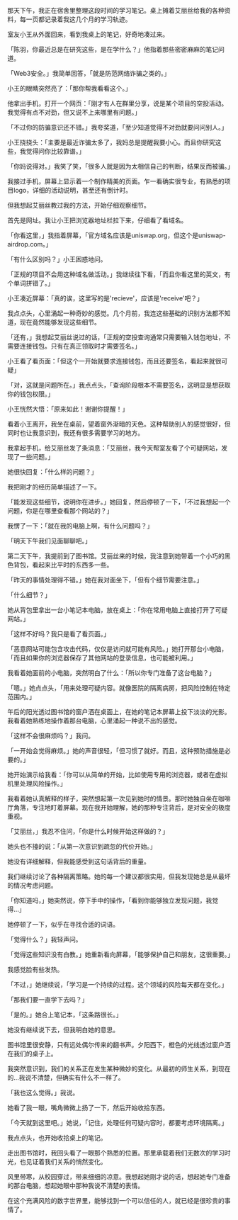 

那天下午，我正在宿舍里整理这段时间的学习笔记。桌上摊着艾丽丝给我的各种资料，每一页都记录着我这几个月的学习轨迹。

室友小王从外面回来，看到我桌上的笔记，好奇地凑过来。

「陈羽，你最近总是在研究这些，是在学什么？」他指着那些密密麻麻的笔记问道。

「Web3安全。」我简单回答，「就是防范网络诈骗之类的。」

小王的眼睛突然亮了：「那你帮我看看这个。」

他拿出手机，打开一个网页：「刚才有人在群里分享，说是某个项目的空投活动。我觉得有点不对劲，但又说不上来哪里有问题。」

「不过你的防骗意识还不错。」我夸奖道，「至少知道觉得不对劲就要问问别人。」

小王挠挠头：「主要是最近诈骗太多了，我妈总是提醒我要小心。而且你研究这些，我觉得问你比较靠谱。」

「你妈说得对。」我笑了笑，「很多人就是因为太相信自己的判断，结果反而被骗。」

我接过手机，屏幕上显示着一个制作精美的页面。乍一看确实很专业，有熟悉的项目logo，详细的活动说明，甚至还有倒计时。

但我想起艾丽丝教过我的方法，开始仔细观察细节。

首先是网址。我让小王把浏览器地址栏拉下来，仔细看了看域名。

「你看这里，」我指着屏幕，「官方域名应该是uniswap.org，但这个是uniswap-airdrop.com。」

「有什么区别吗？」小王困惑地问。

「正规的项目不会用这种域名做活动。」我继续往下看，「而且你看这里的英文，有个单词拼错了。」

小王凑近屏幕：「真的诶，这里写的是'recieve'，应该是'receive'吧？」

我点点头，心里涌起一种奇妙的感觉。几个月前，我连这些基础的识别方法都不知道，现在竟然能够发现这些细节。

「还有，」我想起艾丽丝说过的话，「正规的空投查询通常只需要输入钱包地址，不需要连接钱包。只有在真正领取时才需要签名。」

小王看了看页面：「但这个一开始就要求连接钱包，而且还要签名，看起来就很可疑」

「对，这就是问题所在。」我点点头，「查询阶段根本不需要签名，这明显是想获取你的钱包权限。」

小王恍然大悟：「原来如此！谢谢你提醒！」

看着小王离开，我坐在桌前，望着窗外渐暗的天色。这种帮助别人的感觉很好，但同时也让我意识到，我还有很多需要学习的地方。

我拿起手机，给艾丽丝发了条消息：「艾丽丝，我今天帮室友看了个可疑网站，发现了一些问题。」

她很快回复：「什么样的问题？」

我把刚才的经历简单描述了一下。

「能发现这些细节，说明你在进步。」她回复，然后停顿了一下，「不过我想起一个问题，你是在哪里查看那个网站的？」

我愣了一下：「就在我的电脑上啊，有什么问题吗？」

「明天下午我们见面聊聊吧。」

第二天下午，我提前到了图书馆。艾丽丝来的时候，我注意到她带着一个小巧的黑色背包，看起来比平时的东西多一些。

「昨天的事情处理得不错。」她在我对面坐下，「但有个细节需要注意。」

「什么细节？」

她从背包里拿出一台小笔记本电脑，放在桌上：「你在常用电脑上直接打开了可疑网站。」

「这样不好吗？我只是看了看页面。」

「恶意网站可能包含攻击代码，仅仅是访问就可能有风险。」她打开那台小电脑，「而且如果你的浏览器保存了其他网站的登录信息，也可能被利用。」

我看着她面前的小电脑，突然明白了什么：「所以你专门准备了这台电脑？」

「嗯。」她点点头，「用来处理可疑内容。就像医院的隔离病房，把风险控制在特定范围内。」

午后的阳光透过图书馆的窗户洒在桌面上，在她的笔记本屏幕上投下淡淡的光影。我看着她熟练地操作着那台电脑，心里涌起一种说不出的感觉。

「这样不会很麻烦吗？」我问。

「一开始会觉得麻烦。」她的声音很轻，「但习惯了就好。而且，这种预防措施是必要的。」

她开始演示给我看：「你可以从简单的开始，比如使用专用的浏览器，或者在虚拟机里处理风险操作。」

我看着她认真解释的样子，突然想起第一次见到她时的情景。那时她独自坐在咖啡厅角落，专注地盯着屏幕。现在我开始理解，她的那种专注背后，是对安全的极度重视。

「艾丽丝，」我忍不住问，「你是什么时候开始这样做的？」

她头也不擡的说：「从第一次意识到疏忽的代价开始。」

她没有详细解释，但我能感受到这句话背后的重量。

我们继续讨论了各种隔离策略。她的每一个建议都很实用，但我发现她总是从最坏的情况考虑问题。

「你知道吗，」她突然说，停下手中的操作，「看到你能够独立发现问题，我觉得...」

她停顿了一下，似乎在寻找合适的词语。

「觉得什么？」我轻声问。

「觉得这些知识没有白教。」她重新看向屏幕，「能够保护自己和朋友，这很重要。」

我感觉脸有些发热。

「不过，」她继续说，「学习是一个持续的过程。这个领域的风险每天都在变化。」

「那我们要一直学下去吗？」

「是的。」她合上笔记本，「这条路很长。」

她没有继续说下去，但我明白她的意思。

图书馆里很安静，只有远处偶尔传来的翻书声。夕阳西下，橙色的光线透过窗户洒在我们的桌子上。

我突然意识到，我们的关系正在发生某种微妙的变化。从最初的师生关系，到现在的...我说不清楚，但确实有什么不一样了。

「我也这么觉得。」我说。

她看了我一眼，嘴角微微上扬了一下，然后开始收拾东西。

「今天就到这里吧。」她说，「记住，处理任何可疑内容时，都要考虑环境隔离。」

我点点头，也开始收拾桌上的笔记。

走出图书馆时，我回头看了一眼那个熟悉的位置。那里承载着我们无数次的学习时光，也见证着我们关系的悄然变化。

风里带寒，从校园穿过，带来细细的凉意。我想起她刚才说的话，想起她专门准备的那台电脑，想起她眼中那种我说不清楚的表情。

在这个充满风险的数字世界里，能够找到一个可以信任的人，就已经是很珍贵的事情了。 
